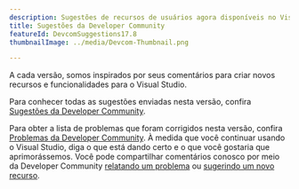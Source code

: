 ```yaml
---
description: Sugestões de recursos de usuários agora disponíveis no Visual Studio!
title: Sugestões da Developer Community
featureId: DevcomSuggestions17.8
thumbnailImage: ../media/Devcom-Thumbnail.png

---
```



A cada versão, somos inspirados por seus comentários para criar novos recursos e funcionalidades para o Visual Studio.

Para conhecer todas as sugestões enviadas nesta versão, confira [Sugestões da Developer Community](https://developercommunity.visualstudio.com/VisualStudio?q=%5BFixed+In%3A+Visual+Studio+2022+version+17.8%5D&ftype=idea).

Para obter a lista de problemas que foram corrigidos nesta versão, confira [Problemas da Developer Community](https://developercommunity.visualstudio.com/VisualStudio?q=%5BFixed+In%3A+Visual+Studio+2022+version+17.8%5D&ftype=problem).
À medida que você continuar usando o Visual Studio, diga o que está dando certo e o que você gostaria que aprimorássemos. Você pode compartilhar comentários conosco por meio da Developer Community [relatando um problema](https://learn.microsoft.com/visualstudio/ide/how-to-report-a-problem-with-visual-studio) ou [sugerindo um novo recurso](https://developercommunity.visualstudio.com/VisualStudio/suggest).
